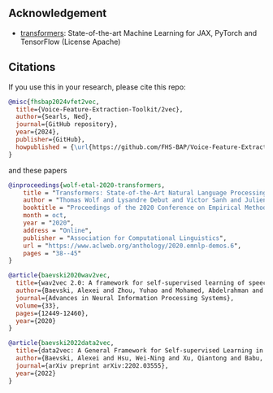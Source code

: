 ## Acknowledgement
- [transformers](https://github.com/huggingface/transformers/tree/main): State-of-the-art Machine Learning for JAX, PyTorch and TensorFlow (License Apache)

## Citations
If you use this in your research, please cite this repo:
```bibtex
@misc{fhsbap2024vfet2vec,
  title={Voice-Feature-Extraction-Toolkit/2vec},
  author={Searls, Ned},
  journal={GitHub repository},
  year={2024},
  publisher={GitHub},
  howpublished = {\url{https://github.com/FHS-BAP/Voice-Feature-Extraction-Toolkit/tree/main/2vec}}
}
```
and these papers
```bibtex
@inproceedings{wolf-etal-2020-transformers,
    title = "Transformers: State-of-the-Art Natural Language Processing",
    author = "Thomas Wolf and Lysandre Debut and Victor Sanh and Julien Chaumond and Clement Delangue and Anthony Moi and Pierric Cistac and Tim Rault and Rémi Louf and Morgan Funtowicz and Joe Davison and Sam Shleifer and Patrick von Platen and Clara Ma and Yacine Jernite and Julien Plu and Canwen Xu and Teven Le Scao and Sylvain Gugger and Mariama Drame and Quentin Lhoest and Alexander M. Rush",
    booktitle = "Proceedings of the 2020 Conference on Empirical Methods in Natural Language Processing: System Demonstrations",
    month = oct,
    year = "2020",
    address = "Online",
    publisher = "Association for Computational Linguistics",
    url = "https://www.aclweb.org/anthology/2020.emnlp-demos.6",
    pages = "38--45"
}
```
```bibtex
@article{baevski2020wav2vec,
  title={wav2vec 2.0: A framework for self-supervised learning of speech representations},
  author={Baevski, Alexei and Zhou, Yuhao and Mohamed, Abdelrahman and Auli, Michael},
  journal={Advances in Neural Information Processing Systems},
  volume={33},
  pages={12449-12460},
  year={2020}
}
```
```bibtex
@article{baevski2022data2vec,
  title={data2vec: A General Framework for Self-supervised Learning in Speech, Vision and Language},
  author={Baevski, Alexei and Hsu, Wei-Ning and Xu, Qiantong and Babu, Arun and Gu, Jiatao and Auli, Michael},
  journal={arXiv preprint arXiv:2202.03555},
  year={2022}
}
```